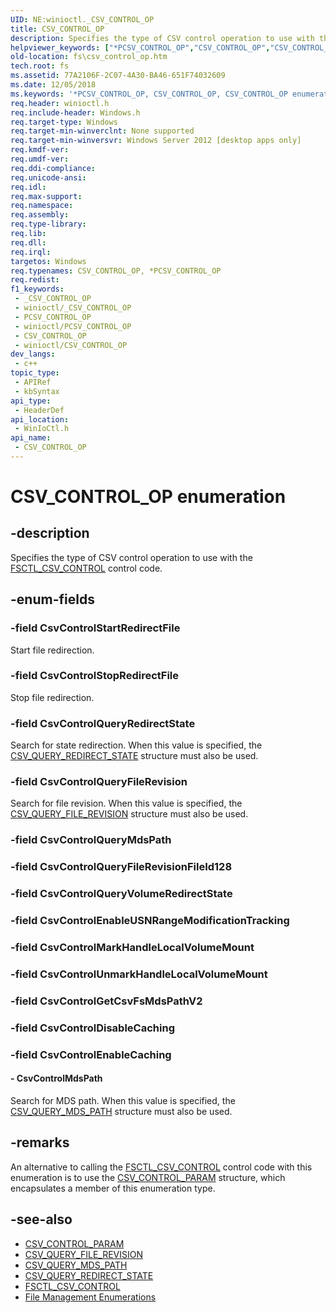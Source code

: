 ```yaml
---
UID: NE:winioctl._CSV_CONTROL_OP
title: CSV_CONTROL_OP
description: Specifies the type of CSV control operation to use with the FSCTL_CSV_CONTROL control code.
helpviewer_keywords: ["*PCSV_CONTROL_OP","CSV_CONTROL_OP","CSV_CONTROL_OP enumeration [Files]","CsvControlMdsPath","CsvControlQueryFileRevision","CsvControlQueryRedirectState","CsvControlStartRedirectFile","CsvControlStopRedirectFile","PCSV_CONTROL_OP","PCSV_CONTROL_OP enumeration pointer [Files]","fs.csv_control_op","winioctl/CSV_CONTROL_OP","winioctl/CsvControlMdsPath","winioctl/CsvControlQueryFileRevision","winioctl/CsvControlQueryRedirectState","winioctl/CsvControlStartRedirectFile","winioctl/CsvControlStopRedirectFile","winioctl/PCSV_CONTROL_OP"]
old-location: fs\csv_control_op.htm
tech.root: fs
ms.assetid: 77A2106F-2C07-4A30-BA46-651F74032609
ms.date: 12/05/2018
ms.keywords: '*PCSV_CONTROL_OP, CSV_CONTROL_OP, CSV_CONTROL_OP enumeration [Files], CsvControlMdsPath, CsvControlQueryFileRevision, CsvControlQueryRedirectState, CsvControlStartRedirectFile, CsvControlStopRedirectFile, PCSV_CONTROL_OP, PCSV_CONTROL_OP enumeration pointer [Files], fs.csv_control_op, winioctl/CSV_CONTROL_OP, winioctl/CsvControlMdsPath, winioctl/CsvControlQueryFileRevision, winioctl/CsvControlQueryRedirectState, winioctl/CsvControlStartRedirectFile, winioctl/CsvControlStopRedirectFile, winioctl/PCSV_CONTROL_OP'
req.header: winioctl.h
req.include-header: Windows.h
req.target-type: Windows
req.target-min-winverclnt: None supported
req.target-min-winversvr: Windows Server 2012 [desktop apps only]
req.kmdf-ver: 
req.umdf-ver: 
req.ddi-compliance: 
req.unicode-ansi: 
req.idl: 
req.max-support: 
req.namespace: 
req.assembly: 
req.type-library: 
req.lib: 
req.dll: 
req.irql: 
targetos: Windows
req.typenames: CSV_CONTROL_OP, *PCSV_CONTROL_OP
req.redist: 
f1_keywords:
 - _CSV_CONTROL_OP
 - winioctl/_CSV_CONTROL_OP
 - PCSV_CONTROL_OP
 - winioctl/PCSV_CONTROL_OP
 - CSV_CONTROL_OP
 - winioctl/CSV_CONTROL_OP
dev_langs:
 - c++
topic_type:
 - APIRef
 - kbSyntax
api_type:
 - HeaderDef
api_location:
 - WinIoCtl.h
api_name:
 - CSV_CONTROL_OP
---
```


# CSV_CONTROL_OP enumeration


## -description

Specifies the type of CSV control operation to use with the [FSCTL_CSV_CONTROL](ni-winioctl-fsctl_csv_control.md) control code.

## -enum-fields

### -field CsvControlStartRedirectFile

Start file redirection.

### -field CsvControlStopRedirectFile

Stop file redirection.

### -field CsvControlQueryRedirectState

Search for state redirection. When this value is specified, the [CSV_QUERY_REDIRECT_STATE](ns-winioctl-csv_query_redirect_state.md) structure must also be used.

### -field CsvControlQueryFileRevision

Search for file revision. When this value is specified, the [CSV_QUERY_FILE_REVISION](ns-winioctl-csv_query_file_revision.md) structure must also be used.

### -field CsvControlQueryMdsPath

### -field CsvControlQueryFileRevisionFileId128

### -field CsvControlQueryVolumeRedirectState

### -field CsvControlEnableUSNRangeModificationTracking

### -field CsvControlMarkHandleLocalVolumeMount

### -field CsvControlUnmarkHandleLocalVolumeMount

### -field CsvControlGetCsvFsMdsPathV2

### -field CsvControlDisableCaching

### -field CsvControlEnableCaching

#### - CsvControlMdsPath

Search for MDS path. When this value is specified, the [CSV_QUERY_MDS_PATH](ns-winioctl-csv_query_mds_path.md) structure must also be used.

## -remarks

An alternative to calling the [FSCTL_CSV_CONTROL](ni-winioctl-fsctl_csv_control.md) control code with this enumeration is to use the [CSV_CONTROL_PARAM](ns-winioctl-csv_control_param.md) structure, which encapsulates a member of this enumeration type.

## -see-also

* [CSV_CONTROL_PARAM](ns-winioctl-csv_control_param.md)
* [CSV_QUERY_FILE_REVISION](ns-winioctl-csv_query_file_revision.md)
* [CSV_QUERY_MDS_PATH](ns-winioctl-csv_query_mds_path.md)
* [CSV_QUERY_REDIRECT_STATE](ns-winioctl-csv_query_redirect_state.md)
* [FSCTL_CSV_CONTROL](ni-winioctl-fsctl_csv_control.md)
* [File Management Enumerations](https://docs.microsoft.com/windows/desktop/FileIO/file-management-enumerations)

